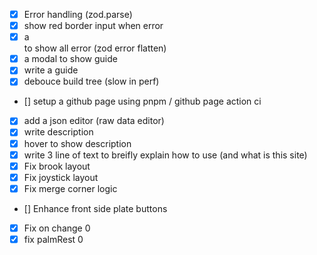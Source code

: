 - [X] Error handling (zod.parse)
- [X] show red border input when error
- [X] a <article /> to show all error (zod error flatten)
- [X] a modal to show guide
- [X] write a guide
- [X] debouce build tree (slow in perf)
- [] setup a github page using pnpm / github page action ci
- [X] add a json editor (raw data editor)
- [X] write description
- [X] hover to show description
- [X] write 3 line of text to breifly explain how to use (and what is this site)
- [X] Fix brook layout
- [X] Fix joystick layout
- [X] Fix merge corner logic
- [] Enhance front side plate buttons
- [X] Fix on change 0
- [X] fix palmRest 0